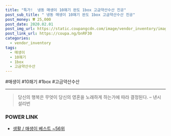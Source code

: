 ```yaml
--- 
title: "특가!  냉동 매생이 10좨기 완도 1box 고금약산수산 진공" 
post_sub_title: " 냉동 매생이 10좨기 완도 1box 고금약산수산 진공" 
post_money: ₩ 25,000 
post_date: 2020.02.01 
post_img_url: https://static.coupangcdn.com/image/vendor_inventory/images/2019/01/15/15/0/7b396ea7-a7be-4d40-856e-f3edb33f75dc.jpg 
post_link_url: https://coupa.ng/bnRF30 
categories: 
  - vendor_inventory 
tags: 
  - 매생이 
  - 10좨기 
  - 1box 
  - 고금약산수산 
--- 
```

  #매생이 #10좨기 #1box #고금약산수산 
<hr> 

> 당신의 행복은 무엇이 당신의 영혼을 노래하게 하는가에 따라 결정된다. – 낸시 설리번 


### POWER LINK

* <a href="https://blog.naver.com/santokki14/221792754509" target="_blank">생활 / 매생이 베스트 ~56위</a>
